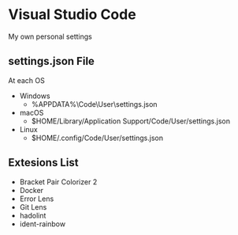 # Visual Studio Code
My own personal settings

## settings.json File
At each OS
- Windows
  - %APPDATA%\Code\User\settings.json
- macOS
  - $HOME/Library/Application Support/Code/User/settings.json
- Linux
  - $HOME/.config/Code/User/settings.json

## Extesions List

- Bracket Pair Colorizer 2
- Docker
- Error Lens
- Git Lens
- hadolint
- ident-rainbow
